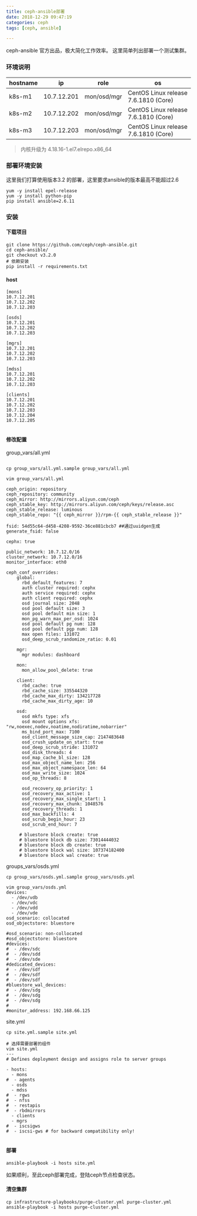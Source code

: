 ```yaml
---
title: ceph-ansible部署
date: 2018-12-29 09:47:19
categories: ceph
tags: [ceph, ansible]

---
```

ceph-ansible 官方出品，极大简化工作效率。
这里简单列出部署一个测试集群。

### 环境说明

| hostname | ip | role | os |
| --- | --- | --- | --- |
| k8s-m1 | 10.7.12.201 | mon/osd/mgr | CentOS Linux release 7.6.1810 (Core)  |
| k8s-m2 | 10.7.12.202 | mon/osd/mgr | CentOS Linux release 7.6.1810 (Core)  |
| k8s-m3 | 10.7.12.203 | mon/osd/mgr | CentOS Linux release 7.6.1810 (Core)  |

> 
> 
> 内核升级为 4.18.16-1.el7.elrepo.x86_64
> 
> 

### 部署环境安装
这里我们打算使用版本3.2 的部署，这里要求ansible的版本最高不能超过2.6
```
yum -y install epel-release
yum -y install python-pip
pip install ansible=2.6.11

```


### 安装

#### 下载项目

```
git clone https://github.com/ceph/ceph-ansible.git
cd ceph-ansible/
git checkout v3.2.0
# 依赖安装
pip install -r requirements.txt

```

#### host

```
[mons]
10.7.12.201
10.7.12.202
10.7.12.203

[osds]
10.7.12.201
10.7.12.202
10.7.12.203

[mgrs]
10.7.12.201
10.7.12.202
10.7.12.203

[mdss]
10.7.12.201
10.7.12.202
10.7.12.203

[clients]
10.7.12.201
10.7.12.202
10.7.12.203
10.7.12.204
10.7.12.205


```

#### 修改配置

group_vars/all.yml
```

cp group_vars/all.yml.sample group_vars/all.yml

vim group_vars/all.yml

ceph_origin: repository
ceph_repository: community
ceph_mirror: http://mirrors.aliyun.com/ceph
ceph_stable_key: http://mirrors.aliyun.com/ceph/keys/release.asc
ceph_stable_release: luminous
ceph_stable_repo: "{{ ceph_mirror }}/rpm-{{ ceph_stable_release }}"

fsid: 54d55c64-d458-4208-9592-36ce881cbcb7 ##通过uuidgen生成
generate_fsid: false

cephx: true

public_network: 10.7.12.0/16
cluster_network: 10.7.12.0/16
monitor_interface: eth0

ceph_conf_overrides:
    global:
      rbd_default_features: 7
      auth cluster required: cephx
      auth service required: cephx
      auth client required: cephx
      osd journal size: 2048
      osd pool default size: 3
      osd pool default min size: 1
      mon_pg_warn_max_per_osd: 1024
      osd pool default pg num: 128
      osd pool default pgp num: 128
      max open files: 131072
      osd_deep_scrub_randomize_ratio: 0.01

    mgr:
      mgr modules: dashboard

    mon:
      mon_allow_pool_delete: true

    client:
      rbd_cache: true
      rbd_cache_size: 335544320
      rbd_cache_max_dirty: 134217728
      rbd_cache_max_dirty_age: 10

    osd:
      osd mkfs type: xfs
      osd mount options xfs: "rw,noexec,nodev,noatime,nodiratime,nobarrier"
      ms_bind_port_max: 7100
      osd_client_message_size_cap: 2147483648
      osd_crush_update_on_start: true
      osd_deep_scrub_stride: 131072
      osd_disk_threads: 4
      osd_map_cache_bl_size: 128
      osd_max_object_name_len: 256
      osd_max_object_namespace_len: 64
      osd_max_write_size: 1024
      osd_op_threads: 8

      osd_recovery_op_priority: 1
      osd_recovery_max_active: 1
      osd_recovery_max_single_start: 1
      osd_recovery_max_chunk: 1048576
      osd_recovery_threads: 1
      osd_max_backfills: 4
      osd_scrub_begin_hour: 23
      osd_scrub_end_hour: 7

     # bluestore block create: true
     # bluestore block db size: 73014444032
     # bluestore block db create: true
     # bluestore block wal size: 107374182400
     # bluestore block wal create: true

```
groups_vars/osds.yml
```
cp group_vars/osds.yml.sample group_vars/osds.yml

vim group_vars/osds.yml
devices:
  - /dev/vdb
  - /dev/vdc
  - /dev/vdd
  - /dev/vde
osd_scenario: collocated
osd_objectstore: bluestore

#osd_scenario: non-collocated
#osd_objectstore: bluestore
#devices:
#  - /dev/sdc
#  - /dev/sdd
#  - /dev/sde
#dedicated_devices:
#  - /dev/sdf
#  - /dev/sdf
#  - /dev/sdf
#bluestore_wal_devices:
#  - /dev/sdg
#  - /dev/sdg
#  - /dev/sdg
#
#monitor_address: 192.168.66.125
```

site.yml
```
cp site.yml.sample site.yml

# 选择需要部署的组件
vim site.yml
---
# Defines deployment design and assigns role to server groups

- hosts:
  - mons
#  - agents
  - osds
  - mdss
#  - rgws
#  - nfss
#  - restapis
#  - rbdmirrors
  - clients
  - mgrs
#  - iscsigws
#  - iscsi-gws # for backward compatibility only!


```
#### 部署

```
ansible-playbook -i hosts site.yml

```
如果顺利，至此ceph部署完成，登陆ceph节点检查状态。

#### 清空集群

```
cp infrastructure-playbooks/purge-cluster.yml purge-cluster.yml 
ansible-playbook -i hosts purge-cluster.yml

```

